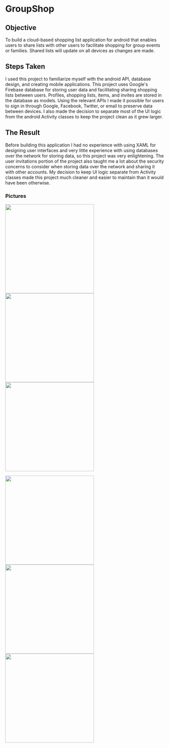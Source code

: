 # GroupShop

## Objective
To build a cloud-based shopping list application for android that enables users to share lists with other users to facilitate shopping for group events or families. Shared lists will update on all devices as changes are made.

## Steps Taken
I used this project to familiarize myself with the android API, database design, and creating mobile applications. This project uses Google's Firebase database for storing user data and facilitating sharing shopping lists between users. Profiles, shopping lists, items, and invites are stored in the database as models. Using the relevant APIs I made it possible for users to sign in through Google, Facebook, Twitter, or email to preserve data between devices. I also made the decision to separate most of the UI logic from the android Activity classes to keep the project clean as it grew larger.

## The Result
Before building this application I had no experience with using XAML for designing user interfaces and very little experience with using databases over the network for storing data, so this project was very enlightening. The user invitations portion of the project also taught me a lot about the security concerns to consider when storing data over the network and sharing it with other accounts. My decision to keep UI logic separate from Activity classes made this project much cleaner and easier to maintain than it would have been otherwise. 

### Pictures
<img src="https://i.imgur.com/ApXOioc.jpg" width="280"> <img src="https://i.imgur.com/AQ3JWqa.jpg" width="280"> <img src="https://i.imgur.com/2jigSY5.jpg" width="280">

<img src="https://i.imgur.com/tpXXBVT.jpg" width="280"> <img src="https://i.imgur.com/CHIYQn7.jpg" width="280"> <img src="https://i.imgur.com/7lCn9bu.jpg" width="280">
